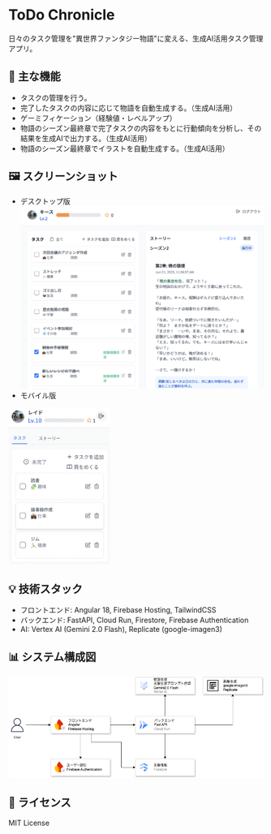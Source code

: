 # ToDo Chronicle

日々のタスク管理を"異世界ファンタジー物語"に変える、生成AI活用タスク管理アプリ。

## 🎯 主な機能
- タスクの管理を行う。
- 完了したタスクの内容に応じて物語を自動生成する。（生成AI活用）
- ゲーミフィケーション（経験値・レベルアップ）
- 物語のシーズン最終章で完了タスクの内容をもとに行動傾向を分析し、その結果を生成AIで出力する。（生成AI活用）
- 物語のシーズン最終章でイラストを自動生成する。（生成AI活用）

## 🖼️ スクリーンショット
- デスクトップ版
![タスク管理画面](./docs/screenshot-task.png)
- モバイル版
<img src="https://github.com/sochi512/todo-chronicle/blob/main/docs/screenshot-task-mobile.png" width="200" />

## 💡 技術スタック
- フロントエンド: Angular 18, Firebase Hosting, TailwindCSS
- バックエンド: FastAPI, Cloud Run, Firestore, Firebase Authentication
- AI: Vertex AI (Gemini 2.0 Flash), Replicate (google-imagen3)

## 📊 システム構成図
![アーキテクチャ図](./docs/architecture.png)

## 📝 ライセンス
MIT License
